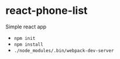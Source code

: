 # react-phone-list
Simple react app
* ```npm init```
* ```npm install```
* ```./node_modules/.bin/webpack-dev-server```
